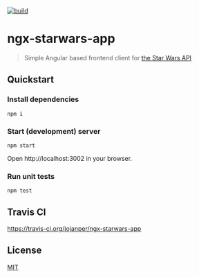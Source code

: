 [![build][travis-image]][travis-url]

[travis-image]: https://travis-ci.org/jojanper/ngx-starwars-app.svg?branch=master
[travis-url]: https://travis-ci.org/jojanper/ngx-starwars-app

# ngx-starwars-app

> Simple Angular based frontend client for [the Star Wars API](https://swapi.co/)

## Quickstart

### Install dependencies
```
npm i
```

### Start (development) server
```
npm start
```
Open http://localhost:3002 in your browser.

### Run unit tests
```
npm test
```


## Travis CI
https://travis-ci.org/jojanper/ngx-starwars-app


## License

[MIT](/LICENSE)
